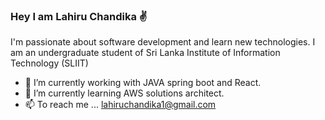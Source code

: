 ### Hey I am Lahiru Chandika :v: 
 
I'm passionate about software development and learn new technologies.
I am an undergraduate student of Sri Lanka Institute of Information Technology (SLIIT)

- 🔭 I’m currently working with JAVA spring boot and React.
- 🌱 I’m currently learning AWS solutions architect.
- 📫 To reach me ... lahiruchandika1@gmail.com


